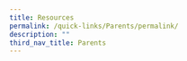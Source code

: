 ```yaml
---
title: Resources
permalink: /quick-links/Parents/permalink/
description: ""
third_nav_title: Parents
---
```



